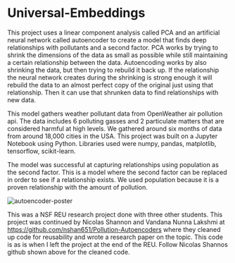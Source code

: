 # Universal-Embeddings

This project uses a linear component analysis called PCA and an artificial neural network called autoencoder to create a model that finds deep relationships with pollutants and a second factor. PCA works by trying to shrink the dimensions of the data as small as possible while still maintaining a certain relationship between the data. Autoencoding works by also shrinking the data, but then trying to rebuild it back up. If the relationship the neural network creates during the shrinking is strong enough it will rebuild the data to an almost perfect copy of the original just using that relationship. Then it can use that shrunken data to find relationships with new data. 

This model gathers weather pollutant data from OpenWeather air pollution api. The data includes 6 polluting gasses and 2 particulate matters that are considered harmful at high levels. We gathered around six months of data from around 18,000 cities in the USA. This project was built on a Jupyter Notebook using Python. Libraries used were numpy, pandas, matplotlib, tensorflow, scikit-learn. 

The model was successful at capturing relationships using population as the second factor. This is a model where the second factor can be replaced in order to see if a relationship exists. We used population because it is a proven relationship with the amount of pollution. 

![autoencoder-poster](https://github.com/user-attachments/assets/eb2699b5-0a1e-4172-8b99-fecdbd8bf98d)

This was a NSF REU research project done with three other students. This project was continued by Nicolas Shannon and Vandana Nunna Lakshmi at https://github.com/nshan651/Pollution-Autoencoders where they cleaned up code for reusability and wrote a research paper on the topic. This code is as is when I left the project at the end of the REU. Follow Nicolas Shannos github shown above for the cleaned code.
